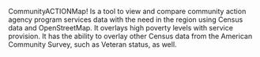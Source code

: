 CommunityACTIONMap! Is a tool to view and compare community action agency program services data with the need in the region using Census data and OpenStreetMap.
It overlays high poverty levels with service provision. It has the ability to overlay other Census data from the American Community Survey, such as Veteran status, as well.

